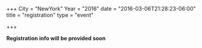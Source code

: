 +++
City = "NewYork"
Year = "2016"
date = "2016-03-06T21:28:23-06:00"
title = "registration"
type = "event"

+++

<strong>Registration info will be provided soon</strong>

<!--
<div style="width:100%; text-align:left;">

Embed registration iframe/link/etc.
</div></div>
</div>
-->
